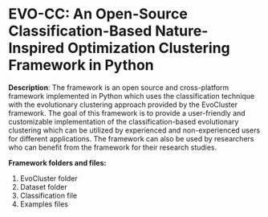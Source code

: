 # EVO-CC: An Open-Source Classification-Based Nature-Inspired Optimization Clustering Framework in Python

**Description**: The framework is an open source and cross-platform framework implemented in Python which uses the classification technique with the evolutionary clustering approach provided by the EvoCluster framework. The goal of this framework is to provide a user-friendly and customizable implementation of the classification-based evolutionary clustering which can be utilized by experienced and non-experienced users for different applications. The framework can also be used by researchers who can benefit from the framework for their research studies.

**Framework folders and files:**
1.  EvoCluster folder 
2.  Dataset folder 
3.  Classification file
4.  Examples files
